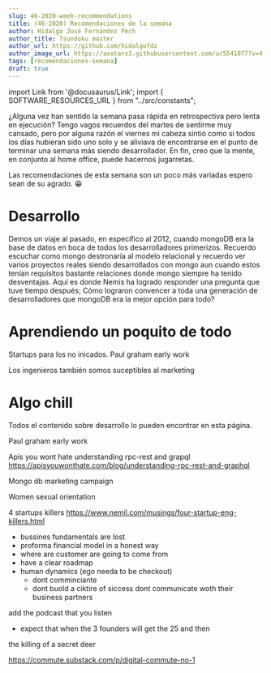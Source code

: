 ```yaml
---
slug: 46-2020-week-recommendations
title: (46-2020) Recomendaciones de la semana
author: Hidalgo José Fernández Pech
author_title: Tsundoku master 
author_url: https://github.com/hidalgofdz
author_image_url: https://avatars3.githubusercontent.com/u/5541077?v=4
tags: [recomendaciones-semana]
draft: true
---
```


import Link from '@docusaurus/Link';
import { SOFTWARE_RESOURCES_URL } from "../src/constants";

¿Alguna vez han sentido la semana pasa rápida en retrospectiva pero lenta en ejecución? Tengo vagos recuerdos del martes de sentirme muy cansado, pero por alguna razón el viernes mi cabeza sintió como si todos los días hubieran sido uno solo y se aliviava de encontrarse en el punto de terminar una semana más siendo desarrollador. En fín, creo que la mente, en conjunto al home office, puede hacernos jugarretas. 

Las recomendaciones de esta semana son un poco más variadas espero sean de su agrado. 😁

<!--truncate-->

# Desarrollo

Demos un viaje al pasado, en específico al 2012, cuando mongoDB era la base de datos en boca de todos los desarrolladores primerizos. Recuerdo escuchar como mongo destronaría al modelo relacional y recuerdo ver varios proyectos reales siendo desarrollados con mongo aun cuando estos tenían requisitos bastante relaciones donde mongo siempre ha tenido desventajas. Aquí es donde Nemis ha logrado responder una pregunta que tuve tiempo después; Cómo lograron convencer a toda una generación de desarrolladores que mongoDB era la mejor opción para todo? 


# Aprendiendo un poquito de todo

Startups para los no inicados. Paul graham early work

Los ingenieros también somos suceptibles al marketing
# Algo chill
Todos el contenido sobre desarrollo lo pueden encontrar en esta <Link to={SOFTWARE_RESOURCES_URL}>página</Link>.


Paul graham early work

Apis you wont hate understanding rpc-rest and grapql
https://apisyouwonthate.com/blog/understanding-rpc-rest-and-graphql

Mongo db marketing campaign

Women sexual orientation

4 startups killers
https://www.nemil.com/musings/four-startup-eng-killers.html


- bussines fundamentals are lost
- proforma financial model in a honest way
- where are customer are going to come from
- have a clear roadmap 
- human dynamics (ego needa to be checkout)
  - dont comminciante
  - dont buold a ciktire of siccess
  dont communicate woth their business partners

add the podcast that you listen

- expect that when the 3 founders will get the 25 and then 


the killing of a secret deer


https://commute.substack.com/p/digital-commute-no-1


